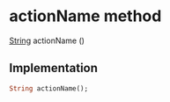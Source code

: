 


# actionName method








[String](https://api.flutter.dev/flutter/dart-core/String-class.html) actionName
()








## Implementation

```dart
String actionName();
```







